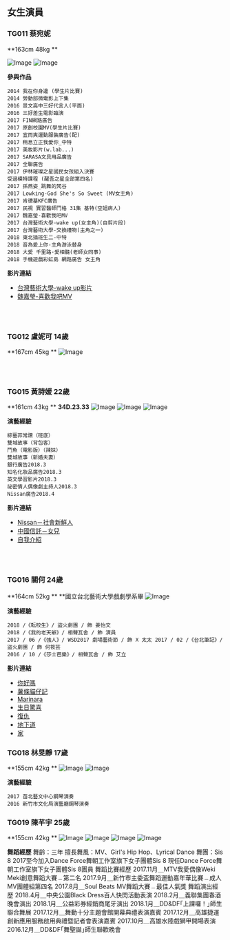 ## 女生演員


### TG011 蔡宛妮
**163cm  48kg **

![Image](./shinny/shinny01.jpeg)
![Image](./shinny/shinny02.jpeg)

**參與作品**
```
2014 我在你身邊 (學生片比賽)
2014 勞動部微電影上下集
2016 景文高中三好代言人(平面)
2016 三好差生電影臨演
2017 FIN網路廣告
2017 原創校園MV(學生片比賽)
2017 宜而爽運動服裝廣告(配)
2017 稍息立正我愛你_中特
2017 美妝影片(w.lab...)
2017 SARASA文具用品廣告
2017 全聯廣告
2017 伊林璀璨之星國民女孩組入決賽
受過模特課程 (醒吾之星全部第四名)
2017 孫燕姿_跳舞的梵谷
2017 Lowking-God She's So Sweet (MV女主角)
2017 肯德基KFC廣告
2017 民視 實習醫師鬥格 31集 基特(空姐病人)
2017 魏嘉瑩-喜歡我吧MV 
2017 台灣藝術大學-wake up(女主角)(自剪片段) 
2017 台灣藝術大學-交換禮物(主角之一)
2018 東北插班生二-中特
2018 音為愛上你-主角游泳替身
2018 大愛 千里路·愛相髓(老師女同事)
2018 手機遊戲彩虹島 網路廣告 女主角
```

**影片連結**
* [台灣藝術大學-wake up影片](https://www.youtube.com/watch?v=m15Cz3ruVkw&list=RDm15Cz3ruVkw) 
* [魏嘉瑩-喜歡我吧MV](https://youtu.be/1EAmqffU8CI)

<br>
<br>


### TG012 盧妮可  14歲
**167cm  45kg **
![Image](./nico/nico01.jpeg)

<br>
<br>


### TG015 黃詩媛 22歲
**161cm  43kg **
**34D.23.33**
![Image](./sharon/sharon01.jpg)
![Image](./sharon/sharon02.jpg)
![Image](./sharon/sharon03.jpg)

**演藝經驗**
```
綜藝菲常讚（班底）
雙城故事（背包客）
鬥魚（電影版）（辣妹）
雙城故事（新婚夫妻）
銀行廣告2018.3
知名化妝品廣告2018.3
英文學習影片2018.3
祕密情人偶像劇主持人2018.3
Nissan廣告2018.4
```
**影片連結**
* [Nissan－社會新鮮人](https://m.facebook.com/story.php?story_fbid=444086472709961&id=260610274390916) 
* [中國信託－女兒](https://www.youtube.com/watch?v=pzAobxRQwBc)
* [自我介紹](https://youtu.be/gd9s_Jd-qv4)

<br>
<br>

### TG016 關何 24歲
**164cm  52kg **
**國立台北藝術大學戲劇學系畢
![Image](./guanho/guanho01.jpg)

**演藝經驗**
```
2018 /《転校生》/ 盜火劇團 / 飾 姜怡文
2018 /《我的老天爺》/ 相聲瓦舍 / 飾 演員
2017 / 06 /《強人》/ WSD2017 劇場藝術節 / 飾 X 太太 2017 / 02 /《台北筆記》/ 盜火劇團 / 飾 何筱芸
2016 / 10 /《莎士芭樂》/ 相聲瓦舍 / 飾 艾立
```

**影片連結**
* [你好嗎](https://youtu.be/hpuG4Ty3ydw)
* [薯條貓仔記](https://vimeo.com/240859204/0846e9709a)
* [Marinara](https://www.youtube.com/watch?v=AafB8OgQhIc)
* [生日驚喜](https://www.youtube.com/watch?v=UB0f6Jmv1mI&feature=youtu.be)
* [復仇](https://drive.google.com/open?id=1QxnuooTKJumLfvdqghWkPGiA_A8axDtL)
* [地下道](https://www.youtube.com/watch?v=gfzQVoGwvkg&feature=youtu.be)
* [家](https://drive.google.com/file/d/1ZqtEKkra7z7uxmRMwBZeMITSIuj-nJt0/view)

### TG018 林旻靜 17歲
**155cm 42kg **
![Image](./ging/ging01.jpg)
![Image](./ging/ging02.jpg)

**演藝經驗**
```
2017 苗北藝文中心鋼琴演奏
2016 新竹市文化局演藝廳鋼琴演奏
```



### TG019 陳芊宇 25歲
**155cm 42kg **
![Image](./effy/effy01.png)
![Image](./effy/effy02.png)
![Image](./effy/effy03.png)
![Image](./effy/effy04.png)

**舞蹈經歷**
舞齡：三年
擅長舞風：MV、Girl's Hip Hop、Lyrical Dance
舞團：Sis 8
2017至今加入Dance Force舞朝工作室旗下女子團體Sis 8
現任Dance Force舞朝工作室旗下女子團體Sis 8團員
舞蹈比賽經歷
2017.11月＿MTV我愛偶像Weki Meki創意舞蹈大賽﹘第二名
2017.9月＿新竹市主委盃舞蹈運動嘉年華比賽﹘成人MV團體組第四名
2017.8月＿Soul Beats MV舞蹈大賽﹘最佳人氣獎
舞蹈演出經歷
2018.4月＿中央公園Black Dress百人快閃活動表演
2018.2月＿義聯集團春酒晚會演出
2018.1月＿公益彩券經銷商尾牙演出
2018.1月＿DD&DF｢上課囉！｣師生聯合舞展
2017.12月＿舞動十分主題會館開幕典禮表演嘉賓
2017.12月＿高雄捷運創新應用服務啟用典禮暨記者會表演嘉賓
2017.10月＿高雄水陸戲獅甲開場表演
2016.12月＿DD&DF｢舞聖誕｣師生聯歡晚會
```


